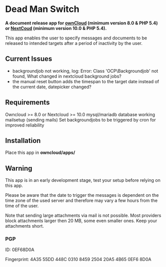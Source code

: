 # Dead Man Switch

**A document release app for [ownCloud](https://owncloud.org) (minimum version 8.0 & PHP 5.4) or [NextCoud](https://nextcloud.com) (minimum version 10.0 & PHP 5.4).** 

This app enables the user to specify messages and documents to be released to intended targets after a period of inactivity by the user.



## Current Issues

- backgroundjob not working, log: Error: Class 'OCP\Backgroundjob' not found, What changed in nextcloud background jobs?
- the manual reset button adds the timespan to the target date instead of the current date, datepicker changed?



## Requirements

Owncloud >= 8.0 or Nextcloud >= 10.0
mysql/mariadb database
working mailsetup (sending mails)
Set backgroundjobs to be triggered by cron for improved reliability



## Installation

Place this app in **owncloud/apps/**



## Warning

This app is in an early development stage, test your setup before relying on this app.

Please be aware that the date to trigger the messages is dependent on the time zone of the used server and therefore may vary a few hours from the time of the user.

Note that sending large attachments via mail is not possible. Most providers block attachments larger then 20 MB, some even smaller ones. Keep your attachments short.



### PGP

ID: 
0EF68D0A

Fingerprint:
4A35 55DD 448C 0310 8459  2504 20A5 4B65 0EF6 8D0A

